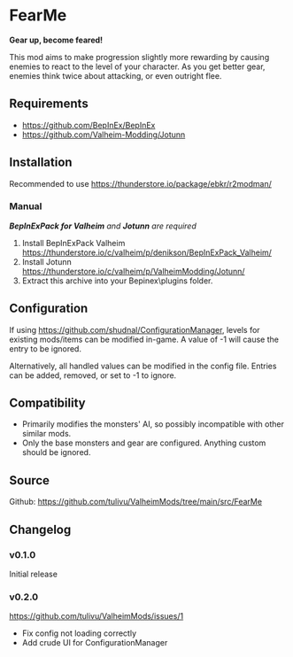 ﻿# FearMe

**Gear up, become feared!**

This mod aims to make progression slightly more rewarding by causing enemies to react to the level of your character.
As you get better gear, enemies think twice about attacking, or even outright flee.

## Requirements

- https://github.com/BepInEx/BepInEx
- https://github.com/Valheim-Modding/Jotunn

## Installation

Recommended to use https://thunderstore.io/package/ebkr/r2modman/

### Manual

***BepInExPack for Valheim** and **Jotunn** are required*

1. Install BepInExPack Valheim https://thunderstore.io/c/valheim/p/denikson/BepInExPack_Valheim/
2. Install Jotunn https://thunderstore.io/c/valheim/p/ValheimModding/Jotunn/
3. Extract this archive into your Bepinex\plugins folder.

## Configuration

If using https://github.com/shudnal/ConfigurationManager, levels for existing mods/items can be modified in-game. A value of -1 will cause the entry to be ignored.

Alternatively, all handled values can be modified in the config file. Entries can be added, removed, or set to -1 to ignore.

## Compatibility

- Primarily modifies the monsters' AI, so possibly incompatible with other similar mods.
- Only the base monsters and gear are configured. Anything custom should be ignored.

## Source

Github: https://github.com/tulivu/ValheimMods/tree/main/src/FearMe

## Changelog

### v0.1.0

Initial release

### v0.2.0

https://github.com/tulivu/ValheimMods/issues/1

- Fix config not loading correctly
- Add crude UI for ConfigurationManager